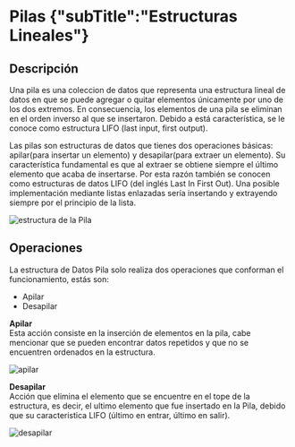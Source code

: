 # Pilas {"subTitle":"Estructuras Lineales"}

## Descripción

Una pila es una coleccion de datos que representa una estructura lineal de datos en que se puede agregar o quitar elementos únicamente por uno de los dos extremos. En consecuencia, los elementos de una pila se eliminan en el orden inverso al que se insertaron. Debido a está característica, se le conoce como estructura LIFO (last input, first output).  
  
Las pilas son estructuras de datos que tienes dos operaciones básicas: apilar(para insertar un elemento) y desapilar(para extraer un elemento). Su característica fundamental es que al extraer se obtiene siempre el último elemento que acaba de insertarse. Por esta razón también se conocen como estructuras de datos LIFO (del inglés Last In First Out). Una posible implementación mediante listas enlazadas sería insertando y extrayendo siempre por el principio de la lista.

![estructura de la Pila](/assets/images/stack/Pila_1.jpg)

## Operaciones

La estructura de Datos Pila solo realiza dos operaciones que conforman el funcionamiento, estás son:

- Apilar
- Desapilar
  
**Apilar**  
Esta acción consiste en la inserción de elementos en la pila, cabe mencionar que se pueden encontrar datos repetidos y que no se encuentren ordenados en la estructura.

![apilar](/assets/images/stack/Pila_2.jpg)
  
**Desapilar**  
Acción que elimina el elemento que se encuentre en el tope de la estructura, es decir, el ultimo elemento que fue insertado en la Pila, debido que su caracteristica LIFO (último en entrar, último en salir).

![desapilar](/assets/images/stack/Pila_3.jpg)